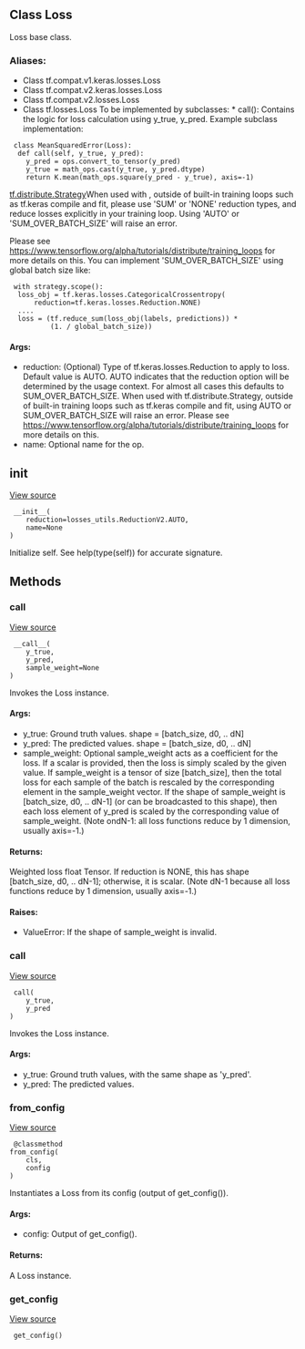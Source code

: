 ## Class Loss
Loss base class.
### Aliases:
- Class tf.compat.v1.keras.losses.Loss
- Class tf.compat.v2.keras.losses.Loss
- Class tf.compat.v2.losses.Loss
- Class tf.losses.Loss
To be implemented by subclasses: * call(): Contains the logic for loss calculation using y_true, y_pred.
Example subclass implementation:

```
 class MeanSquaredError(Loss):
  def call(self, y_true, y_pred):
    y_pred = ops.convert_to_tensor(y_pred)
    y_true = math_ops.cast(y_true, y_pred.dtype)
    return K.mean(math_ops.square(y_pred - y_true), axis=-1)
```
[tf.distribute.Strategy](https://tensorflow.google.cn/api_docs/python/tf/distribute/Strategy)When used with , outside of built-in training loops such as tf.keras compile and fit, please use 'SUM' or 'NONE' reduction types, and reduce losses explicitly in your training loop. Using 'AUTO' or 'SUM_OVER_BATCH_SIZE' will raise an error.

Please see https://www.tensorflow.org/alpha/tutorials/distribute/training_loops for more details on this.
You can implement 'SUM_OVER_BATCH_SIZE' using global batch size like:

```
 with strategy.scope():
  loss_obj = tf.keras.losses.CategoricalCrossentropy(
      reduction=tf.keras.losses.Reduction.NONE)
  ....
  loss = (tf.reduce_sum(loss_obj(labels, predictions)) *
          (1. / global_batch_size))
```
#### Args:
- reduction: (Optional) Type of tf.keras.losses.Reduction to apply to loss. Default value is AUTO. AUTO indicates that the reduction option will be determined by the usage context. For almost all cases this defaults to SUM_OVER_BATCH_SIZE. When used with tf.distribute.Strategy, outside of built-in training loops such as tf.keras compile and fit, using AUTO or SUM_OVER_BATCH_SIZE will raise an error. Please see https://www.tensorflow.org/alpha/tutorials/distribute/training_loops for more details on this.
- name: Optional name for the op.
## __init__
[View source](https://github.com/tensorflow/tensorflow/blob/r2.0/tensorflow/python/keras/losses.py#L91-L94)


```
 __init__(
    reduction=losses_utils.ReductionV2.AUTO,
    name=None
)
```
Initialize self. See help(type(self)) for accurate signature.
## Methods
### __call__
[View source](https://github.com/tensorflow/tensorflow/blob/r2.0/tensorflow/python/keras/losses.py#L96-L128)


```
 __call__(
    y_true,
    y_pred,
    sample_weight=None
)
```
Invokes the Loss instance.
#### Args:
- y_true: Ground truth values. shape = [batch_size, d0, .. dN]
- y_pred: The predicted values. shape = [batch_size, d0, .. dN]
- sample_weight: Optional sample_weight acts as a coefficient for the loss. If a scalar is provided, then the loss is simply scaled by the given value. If sample_weight is a tensor of size [batch_size], then the total loss for each sample of the batch is rescaled by the corresponding element in the sample_weight vector. If the shape of sample_weight is [batch_size, d0, .. dN-1] (or can be broadcasted to this shape), then each loss element of y_pred is scaled by the corresponding value of sample_weight. (Note ondN-1: all loss functions reduce by 1 dimension, usually axis=-1.)
#### Returns:
Weighted loss float Tensor. If reduction is NONE, this has shape [batch_size, d0, .. dN-1]; otherwise, it is scalar. (Note dN-1 because all loss functions reduce by 1 dimension, usually axis=-1.)
#### Raises:
- ValueError: If the shape of sample_weight is invalid.
### call
[View source](https://github.com/tensorflow/tensorflow/blob/r2.0/tensorflow/python/keras/losses.py#L145-L154)


```
 call(
    y_true,
    y_pred
)
```
Invokes the Loss instance.
#### Args:
- y_true: Ground truth values, with the same shape as 'y_pred'.
- y_pred: The predicted values.
### from_config
[View source](https://github.com/tensorflow/tensorflow/blob/r2.0/tensorflow/python/keras/losses.py#L130-L140)


```
 @classmethod
from_config(
    cls,
    config
)
```
Instantiates a Loss from its config (output of get_config()).
#### Args:
- config: Output of get_config().
#### Returns:
A Loss instance.
### get_config
[View source](https://github.com/tensorflow/tensorflow/blob/r2.0/tensorflow/python/keras/losses.py#L142-L143)


```
 get_config()
```
